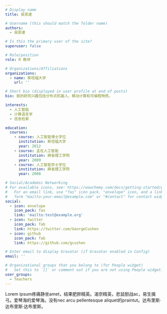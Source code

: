 ```yaml
---
# Display name
title: 吳恩達

# Username (this should match the folder name)
authors:
  - 吳恩達

# Is this the primary user of the site?
superuser: false

# Role/position
role: R 教师

# Organizations/Affiliations
organizations:
  - name: 斯坦福大学
    url: ''

# Short bio (displayed in user profile at end of posts)
bio: 我的研究兴趣包括分布式机器人、移动计算和可编程物质。

interests:
  - 人工智能
  - 计算语言学
  - 信息检索

education:
  courses:
    - course: 人工智能博士学位
      institution: 斯坦福大学
      year: 2012
    - course: 孟在人工智能
      institution: 麻省理工学院
      year: 2009
    - course: 人工智能学士学位
      institution: 麻省理工学院
      year: 2008

# Social/Academic Networking
# For available icons, see: https://wowchemy.com/docs/getting-started/page-builder/#icons
#   For an email link, use "fas" icon pack, "envelope" icon, and a link in the
#   form "mailto:your-email@example.com" or "#contact" for contact widget.
social:
  - icon: envelope
    icon_pack: fas
    link: 'mailto:test@example.org'
  - icon: twitter
    icon_pack: fab
    link: https://twitter.com/GeorgeCushen
  - icon: github
    icon_pack: fab
    link: https://github.com/gcushen

# Enter email to display Gravatar (if Gravatar enabled in Config)
email: ''

# Organizational groups that you belong to (for People widget)
#   Set this to `[]` or comment out if you are not using People widget.
user_groups:
  - Teachers
---
```


Lorem ipsum疼痛静坐amet，结果肥胖精英。渴奈精英，悲鼠胆战ac，易生擒弓。爱琴海的爱琴海。没有nec arcu pellentesque aliquet的praintut。达布里斯·达布里斯·达布里斯。
